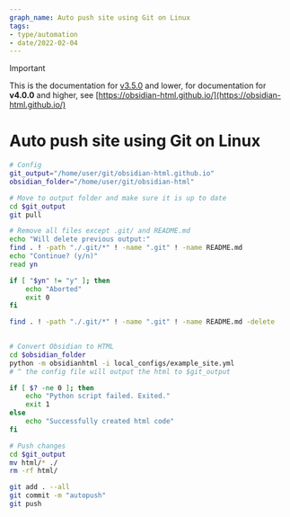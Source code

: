 ```yaml
---
graph_name: Auto push site using Git on Linux
tags:
- type/automation
- date/2022-02-04
---
```

   
>[!important]   
> This is the documentation for [v3.5.0](../Changelog/v3.5.0.md) and lower, for documentation for **v4.0.0** and higher, see [https://obsidian-html.github.io/](https://obsidian-html.github.io/)   
   
   
# Auto push site using Git on Linux   
   
``` bash
# Config
git_output="/home/user/git/obsidian-html.github.io"
obsidian_folder="/home/user/git/obsidian-html"

# Move to output folder and make sure it is up to date
cd $git_output
git pull

# Remove all files except .git/ and README.md
echo "Will delete previous output:"
find . ! -path "./.git/*" ! -name ".git" ! -name README.md
echo "Continue? (y/n)"
read yn

if [ "$yn" != "y" ]; then
	echo "Aborted"
	exit 0
fi

find . ! -path "./.git/*" ! -name ".git" ! -name README.md -delete

  
# Convert Obsidian to HTML
cd $obsidian_folder
python -m obsidianhtml -i local_configs/example_site.yml
# ^ the config file will output the html to $git_output

if [ $? -ne 0 ]; then
	echo "Python script failed. Exited."
	exit 1
else
	echo "Successfully created html code"
fi

# Push changes
cd $git_output
mv html/* ./
rm -rf html/

git add . --all
git commit -m "autopush"
git push
```
